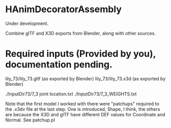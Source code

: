 # HAnimDecoratorAssembly

Under development.

Combine glTF and X3D exports from Blender, along with other sources.

# Required inputs (Provided by you), documentation pending.

lily_73/lily_73.gltf (as exported by Blender)
lily_73/lily_73.x3d (as exported by Blender)

./InputDir73/7_3 joint location.txt
./InputDir73/7_3_WEIGHTS.txt

Note that the first model I worked with there were "patchups" required to the .x3dv file at the last step.  One is introduced, Shape, I think, the others are because the X3D and glTF have different DEF values for Coordinate and Normal.  See patchup.pl
